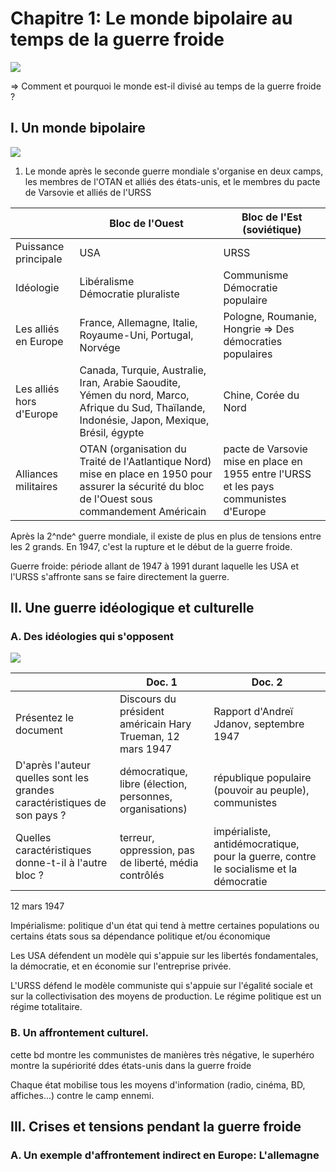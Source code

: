 # Chapitre 1: Le monde bipolaire au temps de la guerre froide

![](../../../assets/scans/2025-marc-05-2.png)

=> Comment et pourquoi le monde est-il divisé au temps de la guerre froide ?

## I. Un monde bipolaire

![](../../../assets/scans/2025-marc-05-3.png)

1. Le monde après le seconde guerre mondiale s'organise en deux camps, les membres de l'OTAN et alliés des états-unis, et le membres du pacte de Varsovie et alliés de l'URSS

| | Bloc de l'Ouest | Bloc de l'Est (soviétique) |
|-|-|-|
| Puissance principale | USA | URSS |
| Idéologie | Libéralisme <br />Démocratie pluraliste | Communisme <br /> Démocratie populaire|
| Les alliés en Europe | France, Allemagne, Italie, Royaume-Uni, Portugal, Norvége | Pologne, Roumanie, Hongrie => Des démocraties populaires |
| Les alliés hors d'Europe | Canada, Turquie, Australie, Iran, Arabie Saoudite, Yémen du nord, Marco, Afrique du Sud, Thaïlande, Indonésie, Japon, Mexique, Brésil, égypte | Chine, Corée du Nord  |
| Alliances militaires| OTAN (organisation du Traité de l'Aatlantique Nord) mise en place en 1950 pour assurer la sécurité du bloc de l'Ouest sous commandement Américain | pacte de Varsovie mise en place en 1955 entre l'URSS et les pays communistes d'Europe |

Après la 2^nde^ guerre mondiale, il existe de plus en plus de tensions entre les 2 grands. En 1947, c'est la rupture et le début de la guerre froide.

Guerre froide: période allant de 1947 à 1991 durant laquelle les USA et l'URSS s'affronte sans se faire directement la guerre.

## II. Une guerre idéologique et culturelle
### A. Des idéologies qui s'opposent

![](../../../assets/scans/2025-marc-05-4.png)

| | Doc. 1 | Doc. 2 |
|-|-|-|
| Présentez le document | Discours du président américain Hary Trueman, 12 mars 1947 | Rapport d'Andreï Jdanov, septembre 1947 |
| D'après l'auteur quelles sont les grandes caractéristiques de son pays ? | démocratique, libre (élection, personnes, organisations) | république populaire (pouvoir au peuple), communistes  |
| Quelles caractéristiques donne-t-il à l'autre bloc ? | terreur, oppression, pas de liberté, média contrôlés | impérialiste, antidémocratique, pour la guerre, contre le socialisme et la démocratie |

12 mars 1947

Impérialisme: politique d'un état qui tend à mettre certaines populations ou certains états sous sa dépendance politique et/ou économique

Les USA défendent un modèle qui s'appuie sur les libertés fondamentales, la démocratie, et en économie sur l'entreprise privée.

L'URSS défend le modèle communiste qui s'appuie sur l'égalité sociale et sur la collectivisation des moyens de production. Le régime politique est un régime totalitaire.

### B. Un affrontement culturel.

cette bd montre les communistes de manières très négative, le superhéro montre la supériorité ddes états-unis dans la guerre froide

Chaque état mobilise tous les moyens d'information (radio, cinéma, BD, affiches...) contre le camp ennemi.

## III. Crises et tensions pendant la guerre froide
### A. Un exemple d'affrontement indirect en Europe: L'allemagne

